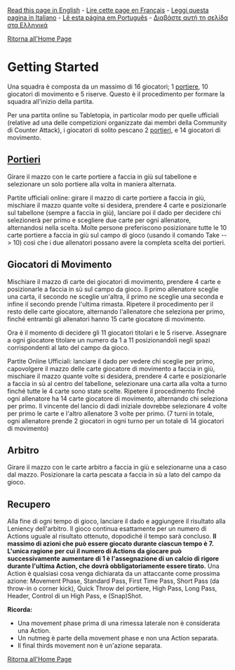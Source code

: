 [Read this page in English](https://counterattackgame.github.io/wiki/getting_started) - [Lire cette page en Français](https://counterattackgame.github.io/wiki/fr/getting_started) - [Leggi questa pagina in Italiano](https://counterattackgame.github.io/wiki/it/getting_started) - [Lê esta página em Português](https://counterattackgame.github.io/wiki/pt/getting_started) - [Διαβάστε αυτή τη σελίδα στα Ελληνικά](https://counterattackgame.github.io/wiki/gr/getting_started)

[Ritorna all'Home Page](https://counterattackgame.github.io/wiki/it/index)
# Getting Started

Una squadra è composta da un massimo di 16 giocatori; 1 [portiere](https://counterattackgame.github.io/wiki/it/goalkeeper), 10 giocatori di movimento e 5 riserve. Questo è il procedimento per formare la squadra all'inizio della partita.

Per una partita online su Tabletopia, in particolar modo per quelle ufficiali (relative ad una delle competizioni organizzate dai membri della Community di Counter Attack), i giocatori di solito pescano 2 [portieri](https://counterattackgame.github.io/wiki/it/goalkeeper), e 14 giocatori di movimento.

## [Portieri](https://counterattackgame.github.io/wiki/it/goalkeeper)

Girare il mazzo con le carte portiere a faccia in giù sul tabellone e selezionare un solo portiere alla volta in maniera alternata.

Partite ufficiali online: girare il mazzo di carte portiere a faccia in giù, mischiare il mazzo quante volte si desidera, prendere 4 carte e posizionarle sul tabellone (sempre a faccia in giù), lanciare poi il dado per decidere chi selezionerà per primo e scegliere due carte per ogni allenatore, alternandosi nella scelta. Molte persone preferiscono posizionare tutte le 10 carte portiere a faccia in giù sul campo di gioco (usando il comando Take --> 10) così che i due allenatori possano avere la completa scelta dei portieri.

## Giocatori di Movimento

Mischiare il mazzo di carte dei giocatori di movimento, prendere 4 carte e posizionarle a faccia in sù sul campo da gioco. Il primo allenatore sceglie una carta, il secondo ne sceglie un'altra, il primo ne sceglie una seconda e infine il secondo prende l'ultima rimasta. Ripetere il procedimento per il resto delle carte giocatore, alternando l'allenatore che seleziona per primo, finché entrambi gli allenatori hanno 15 carte giocatore di movimento.

Ora è il momento di decidere gli 11 giocatori titolari e le 5 riserve. Assegnare a ogni giocatore titolare un numero da 1 a 11 posizionandoli negli spazi corrispondenti al lato del campo da gioco.

Partite Online Ufficiali: lanciare il dado per vedere chi sceglie per primo, capovolgere il mazzo delle carte giocatore di movimento a faccia in giù, mischiare il mazzo quante volte si desidera, prendere 4 carte e posizionarle a faccia in sù al centro del tabellone, selezionare una carta alla volta a turno finché tutte le 4 carte sono state scelte. Ripetere il procedimento finché ogni allenatore ha 14 carte giocatore di movimento, alternando chi seleziona per primo. Il vincente del lancio di dadi iniziale dovrebbe selezionare 4 volte per primo le carte e l'altro allenatore 3 volte per primo. (7 turni in totale, ogni allenatore prende 2 giocatori in ogni turno per un totale di 14 giocatori di movimento)

## Arbitro

Girare il mazzo con le carte arbitro a faccia in giù e selezionarne una a caso dal mazzo. Posizionare la carta pescata a faccia in sù a lato del campo da gioco.

## Recupero

Alla fine di ogni tempo di gioco, lanciare il dado e aggiungere il risultato alla Leniency dell'arbitro. Il gioco continua esattamente per un numero di Actions uguale al risultato ottenuto, dopodiché il tempo sarà concluso. **Il massimo di azioni che può essere giocato durante ciascun tempo è 7. L'unica ragione per cui il numero di Actions da giocare può successivamente aumentare di 1 è l'assegnazione di un calcio di rigore durante l'ultima Action, che dovrà obbligatoriamente essere tirato.** Una Action è qualsiasi cosa venga dichiarata da un attaccante come prossima azione: Movement Phase, Standard Pass, First Time Pass, Short Pass (da throw-in o corner kick), Quick Throw del portiere, High Pass, Long Pass, Header, Control di un High Pass, e (Snap)Shot.

**Ricorda:**

- Una movement phase prima di una rimessa laterale non è considerata una Action.
- Un nutmeg è parte della movement phase e non una Action separata.
- Il final thirds movement non è un'azione separata.

[Ritorna all'Home Page](https://counterattackgame.github.io/wiki/it/index)
